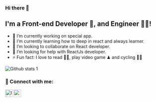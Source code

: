 ### Hi there 👋

<!--
**bsaygili/bsaygili** is a ✨ _special_ ✨ repository because its `README.md` (this file) appears on your GitHub profile.

Here are some ideas to get you started:
- 💬 Ask me about ...
- 📫 How to reach me: ...
- 😄 Pronouns: ...
-->
## I'm a Front-end Developer 🚀, and Engineer 👨‍🎓!

- 🔭 I’m currently working on special app.
- 🌱 I’m currently learning how to deep in react and always learner.
- 👯 I’m looking to collaborate on React developer.
- 🤔 I’m looking for help with ReactJs developer.
- ⚡ Fun fact: I love to read 🏊‍♀️, play video game ♟ and cycling 🚴‍♀️


![Github stats 1](https://github-readme-stats.vercel.app/api?username=bsaygili&show_icons=true&theme=gradient) 
<!-- ![Github stats 2](https://github-readme-stats.vercel.app/api?username=bsaygili&show_icons=true&theme=radical)
 -->
 
 
### 📩 Connect with me:
<img align="left" alt="linkedin | LinkedIn" width="24px" src="https://raw.githubusercontent.com/peterthehan/peterthehan/master/assets/linkedin.svg" />
<img align="left" height="24" width="24" src="https://cdn.jsdelivr.net/npm/simple-icons@v4/icons/gmail.svg" />


